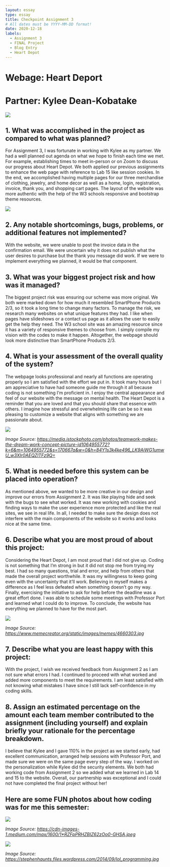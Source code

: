 ```yaml
---
layout: essay
type: essay
title: Checkpoint Assignment 3
# All dates must be YYYY-MM-DD format!
date: 2020-12-18
labels:
  - Assignment 3
  - FINAL Project
  - Blog Entry
  - Heart Depot
---
```


# Webage: Heart Deport
# Partner: Kylee Dean-Kobatake 

<img class="ui large center spaced image" src="../images/a32.png">

## 1. What was accomplished in the project as compared to what was planned?
For Assignment 3, I was fortunate in working with Kylee as my partner. We had a well planned out agenda on what we hope to finish each time we met. For example, establishing times to meet in-person or on Zoom to discuss our progress about Heart Depot. We both applied our previous assignments to enhance the web page with reference to Lab 15 like session cookies. In the end, we accomplished having multiple pages for our three merchandise of clothing, jewelry, and home decor as well as a home, login, registration, invoice, thank you, and shopping cart pages. The layout of the website was more authentic with the help of the W3 schools responsive and bootstrap theme resources. 

<img class="ui large center spaced image" src="../images/a31.png">

## 2. Any notable shortcomings, bugs, problems, or additional features not implemented?
With the website, we were unable to post the invoice data in the confirmation email. We were uncertain why it does not publish what the user desires to purchase but the thank you message did work. If we were to implement everything we planned, it would be that component. 
 
## 3. What was your biggest project risk and how was it managed?
The biggest project risk was ensuring our scheme was more original. We both were marked down for how much it resembled SmartPhone Products 2/3, so it took a long time to change many factors. To manage the risk, we research many websites on what unique features they had. I like when pages have slideshows or a contact us page as it allows the user to easily get the help they need. The W3 school site was an amazing resource since it has a variety of responsive themes to choose from. I simply compile my vision with the codes to make it happen. Altogether, the webpage should look more distinctive than SmartPhone Products 2/3. 

## 4. What is your assessment of the overall quality of the system?
 The webpage looks professional and nearly all functions are operating properly so I am satisfied with the effort we put in. It took many hours but I am appreciative to have had someone guide me through it all because coding is not something I’m proficient in. I enjoy the central appearance and feel of our website with the message on mental health. The Heart Depot is a reminder that you are loved and that you should share that essence with others. I imagine how stressful and overwhelming life can be so it was pleasing to customize a website that aligns with something we are passionate about. 

<img class="ui large center spaced image" src="../images/a36.jpg">

*Image Source: https://media.istockphoto.com/photos/teamwork-makes-the-dream-work-concept-picture-id1064955772?k=6&m=1064955772&s=170667a&w=0&h=84Y1s3k4ke496_LK9AiWG1umwU_w3XIr0AEQZlTFz9Q=*
 
## 5. What is needed before this system can be placed into operation?
As mentioned above, we wanted to be more creative in our design and improve our errors from Assignment 2. It was like playing hide and seek with the bugs to see what worked. It was new working with cookies and finding ways to make the user experience more protected and like the real sites, we see in real life. In all, I needed to make sure the design does not interfere with the main components of the website so it works and looks nice at the same time. 
 
## 6. Describe what you are most proud of about this project:
Considering the Heart Depot, I am most proud that I did not give up. Coding is not something that I’m strong in but it did not stop me from trying my best. I had so many questions, trial and error, and help from others that made the overall project worthwhile. It was my willingness to keep going even with the uncertainty that it’ll work. Believing in myself makes a difference as I feel less defeated when something doesn’t go my way. Finally, exercising the initiative to ask for help before the deadline was a great effort done. I was able to schedule some meetings with Professor Port and learned what I could do to improve. To conclude, the website has everything we planned to have for the most part. 

<img class="ui large center spaced image" src="../images/a36.jpg">

*Image Source: https://www.memecreator.org/static/images/memes/4660303.jpg*


## 7. Describe what you are least happy with this project:
With the project, I wish we received feedback from Assignment 2 as I am not sure what errors I had. I continued to proceed with what worked and added more components to meet the requirements. I am least satisfied with not knowing what mistakes I have since I still lack self-confidence in my coding skills. 
 
## 8. Assign an estimated percentage on the amount each team member contributed to the assignment (including yourself) and explain briefly your rationale for the percentage breakdown. 
I believe that Kylee and I gave 110% in the project as we started early, had excellent communication, arranged help sessions with Professor Port, and made sure we were on the same page every step of the way. I worked on the personalization while Kylee did the security elements. We both had working code from Assignment 2 so we added what we learned in Lab 14 and 15 to the website. Overall, our partnership was exceptional and I could not have completed the final project without her!  

## Here are some FUN photos about how coding was for me this semester: 

<img class="ui large center spaced image" src="../images/a35">

*Image Source: https://cdn-images-1.medium.com/max/1600/1*RZFpPRHZBIZ62zOo0-GHSA.jpeg*

<img class="ui large center spaced image" src="../images/a34.jpg">

*Image Source: https://stephenhaunts.files.wordpress.com/2014/09/lol_programming.jpg*


